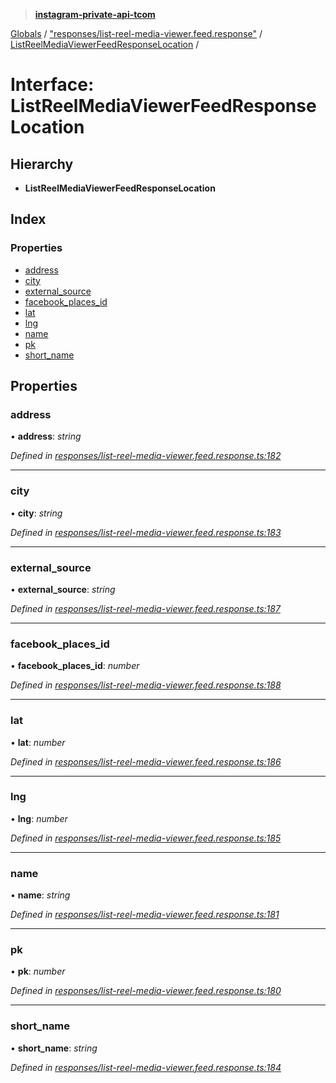 > **[instagram-private-api-tcom](../README.md)**

[Globals](../README.md) / ["responses/list-reel-media-viewer.feed.response"](../modules/_responses_list_reel_media_viewer_feed_response_.md) / [ListReelMediaViewerFeedResponseLocation](_responses_list_reel_media_viewer_feed_response_.listreelmediaviewerfeedresponselocation.md) /

# Interface: ListReelMediaViewerFeedResponseLocation

## Hierarchy

* **ListReelMediaViewerFeedResponseLocation**

## Index

### Properties

* [address](_responses_list_reel_media_viewer_feed_response_.listreelmediaviewerfeedresponselocation.md#address)
* [city](_responses_list_reel_media_viewer_feed_response_.listreelmediaviewerfeedresponselocation.md#city)
* [external_source](_responses_list_reel_media_viewer_feed_response_.listreelmediaviewerfeedresponselocation.md#external_source)
* [facebook_places_id](_responses_list_reel_media_viewer_feed_response_.listreelmediaviewerfeedresponselocation.md#facebook_places_id)
* [lat](_responses_list_reel_media_viewer_feed_response_.listreelmediaviewerfeedresponselocation.md#lat)
* [lng](_responses_list_reel_media_viewer_feed_response_.listreelmediaviewerfeedresponselocation.md#lng)
* [name](_responses_list_reel_media_viewer_feed_response_.listreelmediaviewerfeedresponselocation.md#name)
* [pk](_responses_list_reel_media_viewer_feed_response_.listreelmediaviewerfeedresponselocation.md#pk)
* [short_name](_responses_list_reel_media_viewer_feed_response_.listreelmediaviewerfeedresponselocation.md#short_name)

## Properties

###  address

• **address**: *string*

*Defined in [responses/list-reel-media-viewer.feed.response.ts:182](https://github.com/cuonglnhust/instagram-private-api-tcom/blob/3e16058/src/responses/list-reel-media-viewer.feed.response.ts#L182)*

___

###  city

• **city**: *string*

*Defined in [responses/list-reel-media-viewer.feed.response.ts:183](https://github.com/cuonglnhust/instagram-private-api-tcom/blob/3e16058/src/responses/list-reel-media-viewer.feed.response.ts#L183)*

___

###  external_source

• **external_source**: *string*

*Defined in [responses/list-reel-media-viewer.feed.response.ts:187](https://github.com/cuonglnhust/instagram-private-api-tcom/blob/3e16058/src/responses/list-reel-media-viewer.feed.response.ts#L187)*

___

###  facebook_places_id

• **facebook_places_id**: *number*

*Defined in [responses/list-reel-media-viewer.feed.response.ts:188](https://github.com/cuonglnhust/instagram-private-api-tcom/blob/3e16058/src/responses/list-reel-media-viewer.feed.response.ts#L188)*

___

###  lat

• **lat**: *number*

*Defined in [responses/list-reel-media-viewer.feed.response.ts:186](https://github.com/cuonglnhust/instagram-private-api-tcom/blob/3e16058/src/responses/list-reel-media-viewer.feed.response.ts#L186)*

___

###  lng

• **lng**: *number*

*Defined in [responses/list-reel-media-viewer.feed.response.ts:185](https://github.com/cuonglnhust/instagram-private-api-tcom/blob/3e16058/src/responses/list-reel-media-viewer.feed.response.ts#L185)*

___

###  name

• **name**: *string*

*Defined in [responses/list-reel-media-viewer.feed.response.ts:181](https://github.com/cuonglnhust/instagram-private-api-tcom/blob/3e16058/src/responses/list-reel-media-viewer.feed.response.ts#L181)*

___

###  pk

• **pk**: *number*

*Defined in [responses/list-reel-media-viewer.feed.response.ts:180](https://github.com/cuonglnhust/instagram-private-api-tcom/blob/3e16058/src/responses/list-reel-media-viewer.feed.response.ts#L180)*

___

###  short_name

• **short_name**: *string*

*Defined in [responses/list-reel-media-viewer.feed.response.ts:184](https://github.com/cuonglnhust/instagram-private-api-tcom/blob/3e16058/src/responses/list-reel-media-viewer.feed.response.ts#L184)*